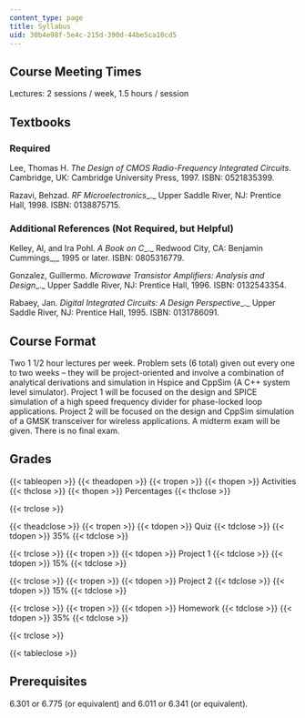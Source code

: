 ```yaml
---
content_type: page
title: Syllabus
uid: 30b4e98f-5e4c-215d-390d-44be5ca10cd5
---
```


Course Meeting Times
--------------------

Lectures: 2 sessions / week, 1.5 hours / session

Textbooks
---------

### Required

Lee, Thomas H. _The Design of CMOS Radio-Frequency Integrated Circuits_. Cambridge, UK: Cambridge University Press, 1997. ISBN: 0521835399.

Razavi, Behzad. _RF Microelectronics__._ Upper Saddle River, NJ: Prentice Hall, 1998. ISBN: 0138875715.

### Additional References (Not Required, but Helpful)

Kelley, Al, and Ira Pohl. _A Book on C__._ Redwood City, CA: Benjamin Cummings_,_ 1995 or later. ISBN: 0805316779.

Gonzalez, Guillermo. _Microwave Transistor Amplifiers: Analysis and Design__._ Upper Saddle River, NJ: Prentice Hall, 1996. ISBN: 0132543354.

Rabaey, Jan. _Digital Integrated Circuits: A Design Perspective__._ Upper Saddle River, NJ: Prentice Hall, 1995. ISBN: 0131786091.

Course Format
-------------

Two 1 1/2 hour lectures per week. Problem sets (6 total) given out every one to two weeks – they will be project-oriented and involve a combination of analytical derivations and simulation in Hspice and CppSim (A C++ system level simulator). Project 1 will be focused on the design and SPICE simulation of a high speed frequency divider for phase-locked loop applications. Project 2 will be focused on the design and CppSim simulation of a GMSK transceiver for wireless applications. A midterm exam will be given. There is no final exam.

Grades
------

{{< tableopen >}}
{{< theadopen >}}
{{< tropen >}}
{{< thopen >}}
Activities
{{< thclose >}}
{{< thopen >}}
Percentages
{{< thclose >}}

{{< trclose >}}

{{< theadclose >}}
{{< tropen >}}
{{< tdopen >}}
Quiz
{{< tdclose >}}
{{< tdopen >}}
35%
{{< tdclose >}}

{{< trclose >}}
{{< tropen >}}
{{< tdopen >}}
Project 1
{{< tdclose >}}
{{< tdopen >}}
15%
{{< tdclose >}}

{{< trclose >}}
{{< tropen >}}
{{< tdopen >}}
Project 2
{{< tdclose >}}
{{< tdopen >}}
15%
{{< tdclose >}}

{{< trclose >}}
{{< tropen >}}
{{< tdopen >}}
Homework
{{< tdclose >}}
{{< tdopen >}}
35%
{{< tdclose >}}

{{< trclose >}}

{{< tableclose >}}

Prerequisites
-------------

6.301 or 6.775 (or equivalent) and 6.011 or 6.341 (or equivalent).
